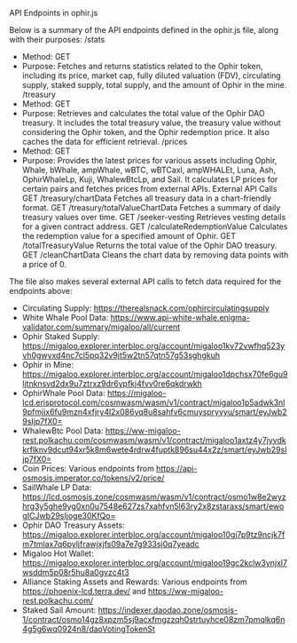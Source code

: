 API Endpoints in ophir.js

Below is a summary of the API endpoints defined in the ophir.js file, along with their purposes:
/stats
- Method: GET
- Purpose: Fetches and returns statistics related to the Ophir token, including its price, market cap, fully diluted valuation (FDV), circulating supply, staked supply, total supply, and the amount of Ophir in the mine.
/treasury
- Method: GET
- Purpose: Retrieves and calculates the total value of the Ophir DAO treasury. It includes the total treasury value, the treasury value without considering the Ophir token, and the Ophir redemption price. It also caches the data for efficient retrieval.
/prices
- Method: GET
- Purpose: Provides the latest prices for various assets including Ophir, Whale, bWhale, ampWhale, wBTC, wBTCaxl, ampWHALEt, Luna, Ash, OphirWhaleLp, Kuji, WhalewBtcLp, and Sail. It calculates LP prices for certain pairs and fetches prices from external APIs.
External API Calls
GET /treasury/chartData
Fetches all treasury data in a chart-friendly format.
GET /treasury/totalValueChartData
Fetches a summary of daily treasury values over time.
GET /seeker-vesting
Retrieves vesting details for a given contract address.
GET /calculateRedemptionValue
Calculates the redemption value for a specified amount of Ophir.
GET /totalTreasuryValue
Returns the total value of the Ophir DAO treasury.
GET /cleanChartData
Cleans the chart data by removing data points with a price of 0.

The file also makes several external API calls to fetch data required for the endpoints above:

- Circulating Supply: https://therealsnack.com/ophircirculatingsupply
- White Whale Pool Data: https://www.api-white-whale.enigma-validator.com/summary/migaloo/all/current
- Ophir Staked Supply: https://migaloo.explorer.interbloc.org/account/migaloo1kv72vwfhq523yvh0gwyxd4nc7cl5pq32v9jt5w2tn57qtn57g53sghgkuh
- Ophir in Mine: https://migaloo.explorer.interbloc.org/account/migaloo1dpchsx70fe6gu9ljtnknsvd2dx9u7ztrxz9dr6ypfkj4fvv0re6qkdrwkh
- OphirWhale Pool Data: https://migaloo-lcd.erisprotocol.com/cosmwasm/wasm/v1/contract/migaloo1p5adwk3nl9pfmjjx6fu9mzn4xfjry4l2x086yq8u8sahfv6cmuyspryvyu/smart/eyJwb29sIjp7fX0=
- WhalewBtc Pool Data: https://ww-migaloo-rest.polkachu.com/cosmwasm/wasm/v1/contract/migaloo1axtz4y7jyvdkkrflknv9dcut94xr5k8m6wete4rdrw4fuptk896su44x2z/smart/eyJwb29sIjp7fX0=
- Coin Prices: Various endpoints from https://api-osmosis.imperator.co/tokens/v2/price/
- SailWhale LP Data: https://lcd.osmosis.zone/cosmwasm/wasm/v1/contract/osmo1w8e2wyzhrg3y5ghe9yg0xn0u7548e627zs7xahfvn5l63ry2x8zstaraxs/smart/ewogICJwb29sIjoge30KfQo=
- Ophir DAO Treasury Assets: https://migaloo.explorer.interbloc.org/account/migaloo10gj7p9tz9ncjk7fm7tmlax7q6pyljfrawjxjfs09a7e7g933sj0q7yeadc
- Migaloo Hot Wallet: https://migaloo.explorer.interbloc.org/account/migaloo19gc2kclw3ynjxl7wsddm5p08r5hu8a0gvzc4t3
- Alliance Staking Assets and Rewards: Various endpoints from https://phoenix-lcd.terra.dev/ and https://ww-migaloo-rest.polkachu.com/
- Staked Sail Amount: https://indexer.daodao.zone/osmosis-1/contract/osmo14gz8xpzm5sj9acxfmgzzqh0strtuyhce08zm7pmqlkq6n4g5g6wq0924n8/daoVotingTokenSt

